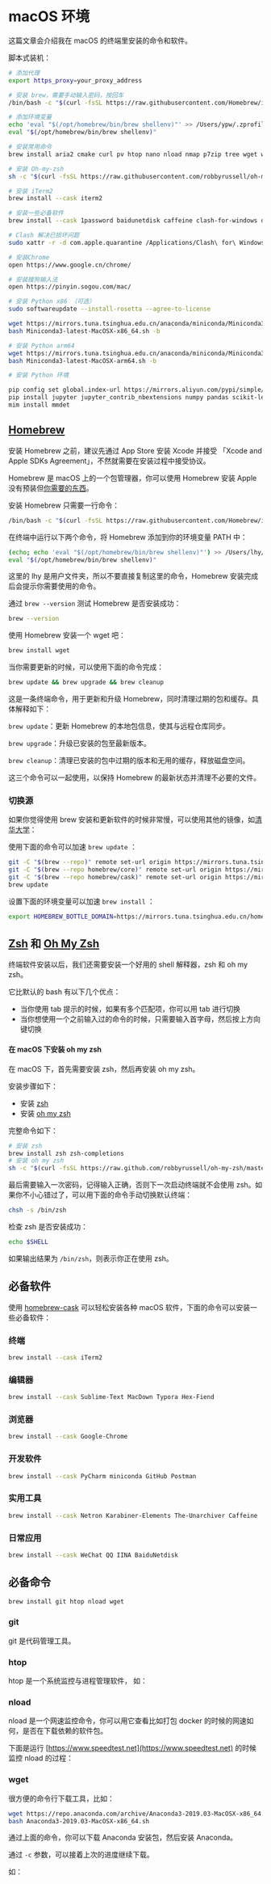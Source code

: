 # macOS 环境

这篇文章会介绍我在 macOS 的终端里安装的命令和软件。

脚本式装机：

```bash
# 添加代理
export https_proxy=your_proxy_address

# 安装 brew，需要手动输入密码，按回车
/bin/bash -c "$(curl -fsSL https://raw.githubusercontent.com/Homebrew/install/master/install.sh)"

# 添加环境变量
echo 'eval "$(/opt/homebrew/bin/brew shellenv)"' >> /Users/ypw/.zprofile
eval "$(/opt/homebrew/bin/brew shellenv)"

# 安装常用命令
brew install aria2 cmake curl pv htop nano nload nmap p7zip tree wget watch

# 安装 Oh-my-zsh
sh -c "$(curl -fsSL https://raw.githubusercontent.com/robbyrussell/oh-my-zsh/master/tools/install.sh)"

# 安装 iTerm2
brew install --cask iterm2

# 安装一些必备软件
brew install --cask 1password baidunetdisk caffeine clash-for-windows dingtalk github google-chrome iina hex-fiend istat-menus karabiner-elements netron postman pycharm qbittorrent qq sublime-text macdown tinypng4mac typora visual-studio-code wechat wechatwork xquartz

# Clash 解决已损坏问题
sudo xattr -r -d com.apple.quarantine /Applications/Clash\ for\ Windows.app

# 安装Chrome
open https://www.google.cn/chrome/

# 安装搜狗输入法
open https://pinyin.sogou.com/mac/

# 安装 Python x86 （可选）
sudo softwareupdate --install-rosetta --agree-to-license

wget https://mirrors.tuna.tsinghua.edu.cn/anaconda/miniconda/Miniconda3-latest-MacOSX-x86_64.sh
bash Miniconda3-latest-MacOSX-x86_64.sh -b

# 安装 Python arm64
wget https://mirrors.tuna.tsinghua.edu.cn/anaconda/miniconda/Miniconda3-latest-MacOSX-arm64.sh
bash Miniconda3-latest-MacOSX-arm64.sh -b

# 安装 Python 环境

pip config set global.index-url https://mirrors.aliyun.com/pypi/simple/
pip install jupyter jupyter_contrib_nbextensions numpy pandas scikit-learn matplotlib opencv-python pillow tqdm tensorboardx torch torchvision xlrd openpyxl openmim
mim install mmdet
```

## [Homebrew](https://brew.sh/index_zh-cn)

安装 Homebrew 之前，建议先通过 App Store 安装 Xcode 并接受 「Xcode and Apple SDKs Agreement」，不然就需要在安装过程中接受协议。

Homebrew 是 macOS 上的一个包管理器，你可以使用 Homebrew 安装 Apple 没有预装但[你需要的东西](https://formulae.brew.sh/formula/)。

安装 Homebrew 只需要一行命令：

```bash
/bin/bash -c "$(curl -fsSL https://raw.githubusercontent.com/Homebrew/install/master/install.sh)"
```

在终端中运行以下两个命令，将 Homebrew 添加到你的环境变量 PATH 中：

```bash
(echo; echo 'eval "$(/opt/homebrew/bin/brew shellenv)"') >> /Users/lhy/.zprofile
eval "$(/opt/homebrew/bin/brew shellenv)"
```
这里的 lhy 是用户文件夹，所以不要直接复制这里的命令，Homebrew 安装完成后会提示你需要使用的命令。

通过 `brew --version` 测试 Homebrew 是否安装成功：

```bash
brew --version
```

使用 Homebrew 安装一个 wget 吧：

```bash
brew install wget
```

当你需要更新的时候，可以使用下面的命令完成：

```bash
brew update && brew upgrade && brew cleanup
```

这是一条终端命令，用于更新和升级 Homebrew，同时清理过期的包和缓存。具体解释如下：

`brew update`：更新 Homebrew 的本地包信息，使其与远程仓库同步。

`brew upgrade`：升级已安装的包至最新版本。

`brew cleanup`：清理已安装的包中过期的版本和无用的缓存，释放磁盘空间。

这三个命令可以一起使用，以保持 Homebrew 的最新状态并清理不必要的文件。

### 切换源

如果你觉得使用 brew 安装和更新软件的时候非常慢，可以使用其他的镜像，如[清华大学](https://mirrors.tuna.tsinghua.edu.cn/help/homebrew/)：

使用下面的命令可以加速 `brew update` ：

```bash
git -C "$(brew --repo)" remote set-url origin https://mirrors.tuna.tsinghua.edu.cn/git/homebrew/brew.git
git -C "$(brew --repo homebrew/core)" remote set-url origin https://mirrors.tuna.tsinghua.edu.cn/git/homebrew/homebrew-core.git
git -C "$(brew --repo homebrew/cask)" remote set-url origin https://mirrors.tuna.tsinghua.edu.cn/git/homebrew/homebrew-cask.git
brew update
```

设置下面的环境变量可以加速 `brew install` ：

```bash
export HOMEBREW_BOTTLE_DOMAIN=https://mirrors.tuna.tsinghua.edu.cn/homebrew-bottles
```

## [Zsh](https://github.com/robbyrussell/oh-my-zsh/wiki/Installing-ZSH) 和 [Oh My Zsh](https://ohmyz.sh/)

终端软件安装以后，我们还需要安装一个好用的 shell 解释器，zsh 和 oh my zsh。

它比默认的 bash 有以下几个优点：

* 当你使用 tab 提示的时候，如果有多个匹配项，你可以用 tab 进行切换
* 当你想使用一个之前输入过的命令的时候，只需要输入首字母，然后按上方向键切换

#### **在 macOS 下安装 oh my zsh**

在 macOS 下，首先需要安装 zsh，然后再安装 oh my zsh。

安装步骤如下：

* 安装 [zsh](https://github.com/robbyrussell/oh-my-zsh/wiki/Installing-ZSH)
* 安装 [oh my zsh](https://ohmyz.sh/)

完整命令如下：

```bash
# 安装 zsh
brew install zsh zsh-completions
# 安装 oh my zsh
sh -c "$(curl -fsSL https://raw.github.com/robbyrussell/oh-my-zsh/master/tools/install.sh)"
```

最后需要输入一次密码，记得输入正确，否则下一次启动终端就不会使用 zsh。如果你不小心错过了，可以用下面的命令手动切换默认终端：

```bash
chsh -s /bin/zsh
```

检查 zsh 是否安装成功：

```bash
echo $SHELL
```

如果输出结果为 `/bin/zsh`，则表示你正在使用 zsh。

## 必备软件

使用 [homebrew-cask](https://github.com/Homebrew/homebrew-cask) 可以轻松安装各种 macOS 软件，下面的命令可以安装一些必备软件：

### 终端

```bash
brew install --cask iTerm2
```

### 编辑器

```bash
brew install --cask Sublime-Text MacDown Typora Hex-Fiend 
```

### 浏览器

```bash
brew install --cask Google-Chrome
```

### 开发软件

```bash
brew install --cask PyCharm miniconda GitHub Postman
```

### 实用工具

```bash
brew install --cask Netron Karabiner-Elements The-Unarchiver Caffeine
```

### 日常应用

```bash
brew install --cask WeChat QQ IINA BaiduNetdisk
```

## 必备命令

```bash
brew install git htop nload wget
```

### git

git 是代码管理工具。

### htop

htop 是一个系统监控与进程管理软件， 如：

<script id="asciicast-eWBQp36f4KWmhMX1FAoQ8SQl4" src="https://asciinema.org/a/eWBQp36f4KWmhMX1FAoQ8SQl4.js" async></script>

### nload

nload 是一个网速监控命令，你可以用它查看比如打包 docker 的时候的网速如何，是否在下载依赖的软件包。

下面是运行 [https://www.speedtest.net](https://www.speedtest.net) 的时候监控 nload 的过程：

<script id="asciicast-o2IpTuWi93dRo2E1SHP2rILKZ" src="https://asciinema.org/a/o2IpTuWi93dRo2E1SHP2rILKZ.js" async></script>

### wget

很方便的命令行下载工具，比如：

```bash
wget https://repo.anaconda.com/archive/Anaconda3-2019.03-MacOSX-x86_64.sh
bash Anaconda3-2019.03-MacOSX-x86_64.sh
```

通过上面的命令，你可以下载 Anaconda 安装包，然后安装 Anaconda。

通过 `-c` 参数，可以接着上次的进度继续下载。

如：

<script id="asciicast-5iHU0tVcLZxUGUubbPG7U8AoY" src="https://asciinema.org/a/5iHU0tVcLZxUGUubbPG7U8AoY.js" async></script>

